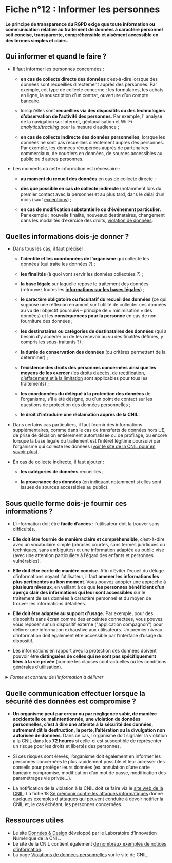 # Fiche n°12 : Informer les personnes

#### Le principe de transparence du RGPD exige que toute information ou communication relative au traitement de données à caractère personnel soit concise, transparente, compréhensible et aisément accessible en des termes simples et clairs.

## Qui informer et quand le faire ?

* Il faut informer les personnes concernées :

    * **en cas de collecte directe des données** c’est-à-dire lorsque des données sont recueillies directement auprès des personnes. Par exemple, cet type de collecte concerne : les formulaires, les achats en ligne, la souscription d’un contrat, ouverture d’un compte bancaire. 
    
    * lorsqu’elles sont **recueillies via des dispositifs ou des technologies d’observation de l’activité des personnes**. Par exemple, l' analyse de la navigation sur Internet, géolocalisation et Wi-Fi _analytics/tracking_ pour la mesure d’audience ;

    * **en cas de collecte indirecte des données personnelles**, lorsque les données ne sont pas recueillies directement auprès des personnes. Par exemple, les données récupérées auprès de partenaires commerciaux, de courtiers en données, de sources accessibles au public ou d’autres personnes.

* Les moments où cette information est nécessaire :

    * **au moment du recueil des données** en cas de collecte directe ;

    * **dès que possible en cas de collecte indirecte** (notamment lors du premier contact avec la personne) et au plus tard, dans le délai d’un mois (sauf [exceptions](https://www.cnil.fr/fr/reglement-europeen-protection-donnees/chapitre3#art14-5)) ;

    * **en cas de modification substantielle ou d’événement particulier**. Par exemple : nouvelle finalité, nouveaux destinataires, changement dans les modalités d’exercice des droits, [violation de données](#Fiche_n°1%c2%a0:_Identifier_les_données_à_caractère_personnel).

## Quelles informations dois-je donner ?

* Dans tous les cas, il faut préciser :

    * **l’identité et les coordonnées de l’organisme** qui collecte les données (qui traite les données ?) ;

    * **les finalités** (à quoi vont servir les données collectées ?) ;

    * **la base légale** sur laquelle repose le traitement des données (retrouvez toutes les [**informations sur les bases légales**](https://www.cnil.fr/fr/les-bases-legales)) ;

    * **le caractère obligatoire ou facultatif du recueil des données** (ce
     qui suppose une réflexion en amont sur l’utilité de collecter ces
    données au vu de l’objectif poursuivi – principe de « minimisation » des
     données) et les **conséquences pour la personne** en cas de non-fourniture des
    données ;

    * **les destinataires ou catégories de destinataires des données** (qui a besoin d’y accéder ou de les recevoir au vu des finalités définies, y compris les sous-traitants ?) ;

    * **la durée de conservation des données** (ou critères permettant de la déterminer) ;

    * **l’existence des droits des personnes concernées ainsi que les moyens de les exercer** ([les droits d’accès, de rectification, d’effacement et à la limitation](https://www.cnil.fr/fr/les-droits-pour-maitriser-vos-donnees-personnelles) sont applicables pour tous les traitements) ;

    * **les coordonnées du délégué à la protection des données** de l’organisme, s’il a été désigné, ou d’un point de contact sur les questions de protection des données personnelles ;

    * **le droit d’introduire une réclamation auprès de la CNIL.**

* Dans certains cas particuliers, il faut fournir des informations supplémentaires, comme dans le cas de transferts de données hors UE, de prise de décision entièrement automatisée ou de profilage, ou encore lorsque la base légale du traitement est l’intérêt légitime poursuivi par l’organisme qui collecte les données ([voir le site de la CNIL pour en savoir plus](https://www.cnil.fr/fr/conformite-rgpd-information-des-personnes-et-transparence)).

* En cas de collecte indirecte, il faut ajouter :

    * **les catégories de données** recueillies ;
    
    * **la provenance des données** (en indiquant notamment si elles sont issues de sources accessibles au public).

## Sous quelle forme dois-je fournir ces informations ?

* L’information doit être **facile d’accès** : l’utilisateur doit la trouver sans difficultés.

* **Elle doit être fournie de manière claire et compréhensible**, c’est-à-dire avec un vocabulaire simple (phrases courtes, sans termes juridiques ou techniques, sans ambiguïtés) et une information adaptée au public visé (avec une attention particulière à l’égard des enfants et personnes vulnérables).

* **Elle doit être écrite de manière concise**. Afin d’éviter l’écueil du déluge d’informations noyant l’utilisateur, il faut **amener les informations les plus pertinentes au bon moment**. Vous pouvez adopter une approche à **plusieurs niveaux**, en veillant à ce que **les personnes bénéficient d’un aperçu clair des informations qui leur sont accessibles** sur le traitement de ses données à caractère personnel et du moyen de trouver les informations détaillées.

* **Elle doit être adaptée au support d'usage.** Par exemple, pour des dispositifs sans écran comme des enceintes connectées, vous pouvez vous reposer sur un dispositif externe ("application compagnon") pour délivrer une information exhaustive aux utilisateurs. Un premier niveau d’information doit également être accessible par l’interface d’usage du dispositif.

* Les informations en rapport avec la protection des données doivent pouvoir être **distinguées de celles qui ne sont pas spécifiquement liées à la vie privée** (comme les clauses contractuelles ou les conditions générales d’utilisation).

<details>
     <summary> <em> Forme et contenu de l'information à délivrer </em> </summary>
<br>

* L’information des personnes est fondamentale car **elle permet aux personnes de comprendre l’objectif du traitement et l’utilisation de leurs données**. La transparence ainsi offerte sur le traitement est l’un des principaux vecteurs pour **instaurer une relation de confiance** avec les personnes, en leur permettant notamment d’exercer leurs autres droits.

* **Les méthodes et techniques choisies** pour rendre l’information accessible peuvent varier en fonction du contexte et des modalités d’interaction avec les personnes : pop-in, bulles, pages dédiées, QR code, messages audio, vidéos, panneaux d’affichage, documentation papier, campagne d’information, etc.

* De plus, le moment de présentation de l’information est crucial : il faut veiller à faire en sorte qu’elle soit délivrée « à froid » pour que la personne en prenne pleinement connaissance. Une information claire donnée en amont d’un acte d’achat ou de souscription et, à l’inverse, en aval après un temps d’appropriation du service sont ainsi généralement plus accessibles et mieux prises en compte qu’une information placée au moment où la personne vient de décider d’acheter ou de souscrire car elle est généralement soumise à un biais de confirmation à ce moment-là.

* Le site [Données & Design](https://design.cnil.fr) développe ces concepts et fournit des [exemples d’interfaces et d'informations permettant de faciliter la compréhension du traitement](https://design.cnil.fr/concepts/information/). Le site de la CNIL comprend également [des exemples de notices d’information à plusieurs niveaux d'information](https://www.cnil.fr/fr/rgpd-exemples-de-mentions-dinformation) à adapter ou à adapter suivant le contexte de votre traitement.
 
</details>

## 	Quelle communication effectuer lorsque la sécurité des données est compromise ?

* **Un organisme peut par erreur ou par négligence subir, de manière accidentelle ou malintentionnée, une violation de données personnelles, c’est à dire une atteinte à la sécurité des données, autrement dit la destruction, la perte, l’altération ou la divulgation non autorisée de données**. Dans ce cas, l’organisme doit signaler la violation à la CNIL dans les **72 heures** si celle-ci est susceptible de représenter un risque pour les droits et libertés des personnes.

* Si ces risques sont élevés, l’organisme doit également en informer les personnes concernées le plus rapidement possible et leur adresser des conseils pour protéger leurs données (ex. annulation d’une carte bancaire compromise, modification d’un mot de passe, modification des paramétrages vie privée…).

* La notification de la violation à la CNIL doit se faire via le [site web de la CNIL](https://www.cnil.fr/fr/notifier-une-violation-de-donnees-personnelles). La fiche 18 [Se prémunir contre les attaques informatiques](#Fiche_n°18%c2%a0:_Se_prémunir_contre_les_attaques_informatiques) donne quelques exemples d'attaques qui peuvent conduire à devoir notifier la CNIL et, le cas échéant, les personnes concernées.

## Ressources utiles

* Le site [Données & Design](https://design.cnil.fr) développé par le Laboratoire d’Innovation Numérique de la CNIL.
* Le site de la CNIL contient également [de nombreux exemples de notices d’information](https://www.cnil.fr/fr/rgpd-exemples-de-mentions-dinformation).
* La page [Violations de données personnelles](https://www.cnil.fr/fr/les-violations-de-donnees-personnelles) sur le site de CNIL.
